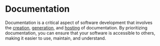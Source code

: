 # Documentation

Documentation is a critical aspect of software development that involves the [creation](write.md), [generation](generate.md), and [hosting](host.md) of documentation.
By prioritizing documentation, you can ensure that your software is accessible to others, making it easier to use, maintain, and understand.

